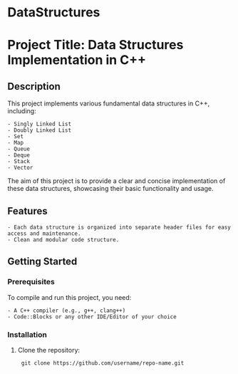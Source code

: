 # DataStructures
# Project Title: Data Structures Implementation in C++

## Description
This project implements various fundamental data structures in C++, including:

    - Singly Linked List
    - Doubly Linked List
    - Set
    - Map
    - Queue
    - Deque
    - Stack
    - Vector

The aim of this project is to provide a clear and concise implementation of these data structures, showcasing their basic functionality and usage.

## Features
    - Each data structure is organized into separate header files for easy access and maintenance.
    - Clean and modular code structure.

## Getting Started

### Prerequisites
To compile and run this project, you need:

    - A C++ compiler (e.g., g++, clang++)
    - Code::Blocks or any other IDE/Editor of your choice

### Installation
1. Clone the repository:

        git clone https://github.com/username/repo-name.git
